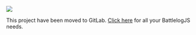 

[![](https://raw.githubusercontent.com/Nefomemes/battlelog.js/master/docs/20210329_082904.png)](https://github.com/Nefomemes/battlelog.js)

This project have been moved to GitLab. [Click here](https://gitlab.com/BLThunderstorm/battlelog.js) for all your BattlelogJS needs.
